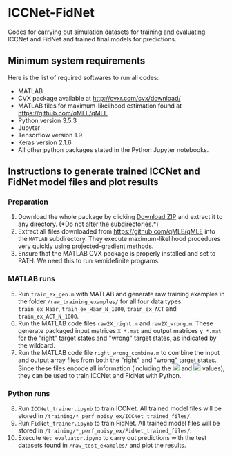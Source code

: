 # ICCNet-FidNet
Codes for carrying out simulation datasets for training and evaluating ICCNet and FidNet and trained final models for predictions.

## Minimum system requirements
Here is the list of required softwares to run all codes:
* MATLAB
* CVX package available at http://cvxr.com/cvx/download/
* MATLAB files for maximum-likelihood estimation found at https://github.com/qMLE/qMLE
* Python version 3.5.3
* Jupyter
* Tensorflow version 1.9
* Keras version 2.1.6
* All other python packages stated in the Python Jupyter notebooks.

## Instructions to generate trained ICCNet and FidNet model files and plot results
### Preparation
1. Download the whole package by clicking [Download ZIP](https://github.com/ACAD-repo/ICCNet-FidNet/archive/main.zip) and extract it to any directory. (\*Do not alter the subdirectories.\*)
2. Extract all files downloaded from https://github.com/qMLE/qMLE into the `MATLAB` subdirectory. They execute maximum-likelihood procedures very quickly using projected-gradient methods.
3. Ensure that the MATLAB CVX package is properly installed and set to PATH. We need this to run semidefinite programs.

### MATLAB runs
5. Run `train_ex_gen.m` with MATLAB and generate raw training examples in the folder `/raw_training_examples/` for all four data types: `train_ex_Haar`, `train_ex_Haar_N_1000`, `train_ex_ACT` and `train_ex_ACT_N_1000`.
6. Run the MATLAB code files `raw2X_right.m` and `raw2X_wrong.m`. These generate packaged input matrices `X_*.mat` and output matrices `y_*.mat` for the "right" target states and "wrong" target states, as indicated by the wildcard.
7. Run the MATLAB code file `right_wrong_combine.m` to combine the input and output array files from both the "right" and "wrong" target states. Since these files encode all information (including the <img src="https://render.githubusercontent.com/render/math?math=s_\textsc{cvx}"> and <img src="https://render.githubusercontent.com/render/math?math=\mathcal{F}"> values), they can be used to train ICCNet and FidNet with Python.

### Python runs
8. Run `ICCNet_trainer.ipynb` to train ICCNet. All trained model files will be stored in `/training/*_perf_noisy_ex/ICCNet_trained_files/`.
9. Run `FidNet_trainer.ipynb` to train FidNet. All trained model files will be stored in `/training/*_perf_noisy_ex/FidNet_trained_files/`.
10. Execute `Net_evaluator.ipynb` to carry out predictions with the test datasets found in `/raw_test_examples/` and plot the results.
